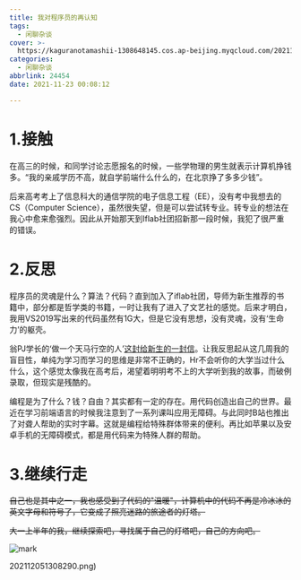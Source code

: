 ```yaml
---
title: 我对程序员的再认知
tags:
  - 闲聊杂谈
cover: >-
  https://kaguranotamashii-1308648145.cos.ap-beijing.myqcloud.com/202112051123363.png
categories:
  - 闲聊杂谈
abbrlink: 24454
date: 2021-11-23 00:08:12

---
```




# 1.接触

在高三的时候，和同学讨论志愿报名的时候，一些学物理的男生就表示计算机挣钱多。“我的亲戚学历不高，就自学前端什么什么的，在北京挣了多多少钱”。

<!--more-->

后来高考考上了信息科大的通信学院的电子信息工程（EE），没有考中我想去的CS（Computer Science），虽然很失望，但是可以尝试转专业。转专业的想法在我心中愈来愈强烈。因此从开始那天到Iflab社团招新那一段时候，我犯了很严重的错误。

# 2.反思

程序员的灵魂是什么？算法？代码？直到加入了iflab社团，导师为新生推荐的书籍中，部分都是哲学类的书籍，一时让我有了进入了文艺社的感觉。后来才明白，我用VS2019写出来的代码虽然有1G大，但是它没有思想，没有灵魂，没有‘生命力’的躯壳。

翁PJ学长的‘做一个天马行空的人’[这封给新生的一封信](http://pjhubs.com/2021/07/26/talk12/)。让我反思起从这几周我的盲目性，单纯为学习而学习的思维是非常不正确的，Hr不会听你的大学当过什么什么，这个感觉太像我在高考后，渴望着明明考不上的大学听到我的故事，而破例录取，但现实是残酷的。

编程是为了什么？钱？自由？其实都有一定的存在。用代码创造出自己的世界。最近在学习前端语言的时候我注意到了一系列课叫应用无障碍。与此同时B站也推出了对聋人帮助的实时字幕。这就是编程给特殊群体带来的便利。再比如苹果以及安卓手机的无障碍模式，都是用代码来为特殊人群的帮助。

# 3.继续行走

~~自己也是其中之一，我也感受到了代码的"温暖"，计算机中的代码不再是冷冰冰的英文字母和符号了，它变成了照亮迷路的旅途者的灯塔。~~

~~大一上半年的我，继续探索吧，寻找属于自己的灯塔吧，自己的方向吧。~~

![mark](https://kaguranotamashii-1308648145.cos.ap-beijing.myqcloud.com/202112051308290.png)



202112051308290.png)



